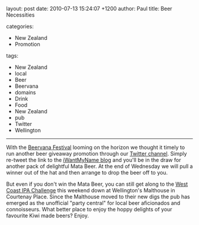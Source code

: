layout: post
date: 2010-07-13 15:24:07 +1200
author: Paul
title: Beer Necessities

categories:
  - New Zealand
  - Promotion

tags:
  - New Zealand
  - local
  - Beer
  - Beervana
  - domains
  - Drink
  - Food
  - New Zealand
  - pub
  - Twitter
  - Wellington

----

With the [Beervana Festival](http://archived.link/http://brewersguild.org.nz/beervana2010) looming on the horizon we thought it timely to run another beer giveaway promotion through our [Twitter channel](https://twitter.com/iWantMyNameNZ). Simply re-tweet the link to the [iWantMyName blog](https://iwantmyname.com/blog/) and you'll be in the draw for another pack of delightful Mata Beer. At the end of Wednesday we will pull a winner out of the hat and then arrange to drop the beer off to you.

But even if you don't win the Mata Beer, you can still get along to the [West Coast IPA Challenge](http://www.forum.realbeer.co.nz/events/west-coast-ipa-challenge) this weekend down at Wellington's Malthouse in Courtenay Place. Since the Malthouse moved to their new digs the pub has emerged as the unofficial "party central" for local beer aficionados and connoisseurs. What better place to enjoy the hoppy delights of your favourite Kiwi made beers? Enjoy.
